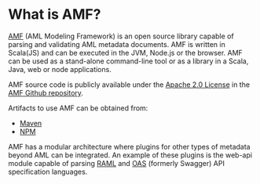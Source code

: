 # What is AMF?

[AMF](https://github.com/aml-org/amf) (AML Modeling Framework) is an open source library capable of parsing and validating  AML metadata documents.
AMF is written in Scala(JS) and can be executed in the JVM, Node.js or the browser.
AMF can be used as a stand-alone command-line tool or as a library in a Scala, Java, web or node applications.

AMF source code is publicly available under the [Apache 2.0 License](https://www.apache.org/licenses/LICENSE-2.0) in the [AMF Github repository](https://github.com/aml-org/amf).

Artifacts to use AMF can be obtained from:

- [Maven](https://repository-master.mulesoft.org/nexus/content/repositories/releases/org/mulesoft/)
- [NPM](https://www.npmjs.com/package/amf-client-js)

AMF has a modular architecture where plugins for other types of metadata beyond AML can be integrated. An example of these plugins is the web-api module capable of parsing [RAML](https://raml.org/) and [OAS](https://github.com/OAI/OpenAPI-Specification) (formerly Swagger) API specification languages.
